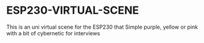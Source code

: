 # ESP230-VIRTUAL-SCENE
This is an uni virtual scene for the ESP230 that Simple purple, yellow or pink with a bit of cybernetic for interviews 
